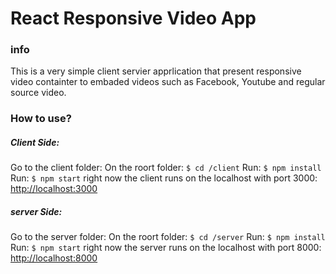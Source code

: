 
# React Responsive Video App


### info
This is a very simple client servier apprlication that present responsive video containter to embaded videos such as Facebook, Youtube and regular source video.

### How to use?
##### Client Side:
Go to the client folder:
On the roort folder: `$ cd /client`
Run: `$ npm install`
Run: `$ npm start`
right now the client runs on the localhost with port 3000: [http://localhost:3000](http://localhost:3000)

##### server Side:
Go to the server folder:
On the roort folder: `$ cd /server`
Run: `$ npm install`
Run: `$ npm start`
right now the server runs on the localhost with port 8000: [http://localhost:8000](http://localhost:*000)